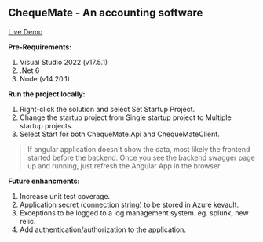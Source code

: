 ## ChequeMate - An accounting software 

[Live Demo](https://chequemate.azurewebsites.net/)

**Pre-Requirements:**
1. Visual Studio 2022 (v17.5.1)
2. .Net 6
3. Node (v14.20.1)

**Run the project locally:**
1. Right-click the solution and select Set Startup Project. 
2. Change the startup project from Single startup project to Multiple startup projects. 
3. Select Start for both ChequeMate.Api and ChequeMateClient.

>If angular application doesn't show the data, most likely the frontend started before the backend. Once you see the backend swagger page up and running, just refresh the Angular App in the browser

**Future enhancments:**
1. Increase unit test coverage.
2. Application secret (connection string) to be stored in Azure kevault.
3. Exceptions to be logged to a log management system. eg. splunk, new relic.
4. Add authentication/authorization to the application.

